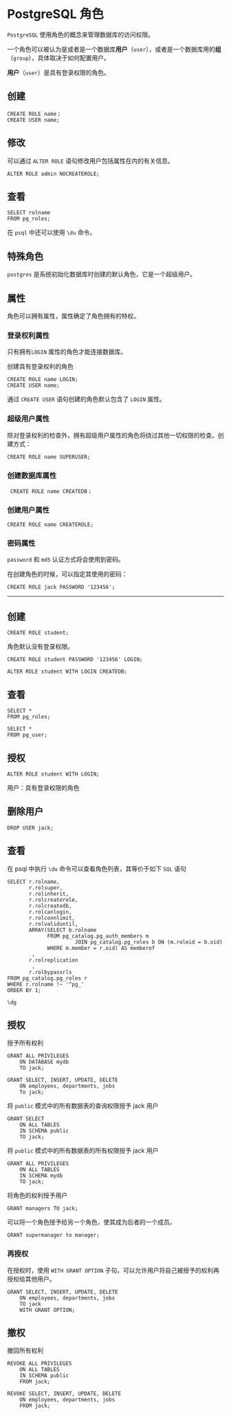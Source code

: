 # PostgreSQL 角色

`PostgreSQL` 使用角色的概念来管理数据库的访问权限。

一个角色可以被认为是或者是一个数据库**用户**（`user`），或者是一个数据库用的**组**（`group`），具体取决于如何配置用户。

**用户**（`user`）是具有登录权限的角色。

## 创建

```postgresql
CREATE ROLE name；
CREATE USER name;
```

## 修改

可以通过 `ALTER ROLE` 语句修改用户包括属性在内的有关信息。

```postgresql
ALTER ROLE admin NOCREATEROLE;
```

## 查看

```postgresql
SELECT rolname
FROM pg_roles;
```

在 `psql` 中还可以使用 `\du` 命令。

## 特殊角色

`postgres` 是系统初始化数据库时创建的默认角色，它是一个超级用户。

## 属性

角色可以拥有属性，属性确定了角色拥有的特权。

### 登录权利属性

只有拥有`LOGIN` 属性的角色才能连接数据库。

创建具有登录权利的角色

```postgresql
CREATE ROLE name LOGIN;
CREATE USER name;
```

通过 `CREATE USER` 语句创建的角色默认包含了 `LOGIN` 属性。

### 超级用户属性

除对登录权利的检查外，拥有超级用户属性的角色将绕过其他一切权限的检查。创建方式：

```postgresql
CREATE ROLE name SUPERUSER;
```

### 创建数据库属性

```postgresql
 CREATE ROLE name CREATEDB；
```

### 创建用户属性

```postgresql
CREATE ROLE name CREATEROLE;
```

### 密码属性

`password` 和 `md5` 认证方式将会使用到密码。

在创建角色的时候，可以指定其使用的密码：

```postgresql
CREATE ROLE jack PASSWORD '123456';
```

---

## 创建

```postgresql
CREATE ROLE student;
```

角色默认没有登录权限。

```postgresql
CREATE ROLE student PASSWORD '123456' LOGIN;
```

```postgresql
ALTER ROLE student WITH LOGIN CREATEDB;
```

## 查看

```postgresql
SELECT *
FROM pg_roles;
```

```postgresql
SELECT *
FROM pg_user;
```

## 授权

```postgresql
ALTER ROLE student WITH LOGIN;
```

用户：具有登录权限的角色

## 删除用户

```postgresql
DROP USER jack;
```

## 查看

在 psql 中执行 `\du` 命令可以查看角色列表，其等价于如下 `SQL` 语句

```postgresql
SELECT r.rolname,
       r.rolsuper,
       r.rolinherit,
       r.rolcreaterole,
       r.rolcreatedb,
       r.rolcanlogin,
       r.rolconnlimit,
       r.rolvaliduntil,
       ARRAY(SELECT b.rolname
             FROM pg_catalog.pg_auth_members m
                      JOIN pg_catalog.pg_roles b ON (m.roleid = b.oid)
             WHERE m.member = r.oid) AS memberof
        ,
       r.rolreplication
        ,
       r.rolbypassrls
FROM pg_catalog.pg_roles r
WHERE r.rolname !~ '^pg_'
ORDER BY 1;
```

```postgresql
\dg
```

## 授权

授予所有权利

```postgresql
GRANT ALL PRIVILEGES 
    ON DATABASE mydb 
    TO jack;
```

```postgresql
GRANT SELECT, INSERT, UPDATE, DELETE 
    ON employees, departments, jobs 
    To jack;
```

将 `public` 模式中的所有数据表的查询权限授予 jack 用户

```postgresql
GRANT SELECT 
    ON ALL TABLES 
    IN SCHEMA public 
    TO jack;
```

将 `public` 模式中的所有数据表的所有权限授予 jack 用户

```postgresql
GRANT ALL PRIVILEGES 
    ON ALL TABLES 
    IN SCHEMA mydb 
    TO jack;
```

将角色的权利授予用户

```postgresql
GRANT managers TO jack;
```

可以将一个角色授予给另一个角色，使其成为后者的一个成员。

```postgresql
GRANT supermanager to manager;
```



### 再授权

在授权时，使用 `WITH GRANT OPTION` 子句，可以允许用户将自己被授予的权利再授权给其他用户。

```postgresql
GRANT SELECT, INSERT, UPDATE, DELETE
    ON employees, departments, jobs
    TO jack 
    WITH GRANT OPTION;
```

## 撤权

撤回所有权利

```postgresql
REVOKE ALL PRIVILEGES 
    ON ALL TABLES 
    IN SCHEMA public 
    FROM jack;
```

```postgresql
REVOKE SELECT, INSERT, UPDATE, DELETE 
    ON employees, departments, jobs 
    FROM jack;
```

